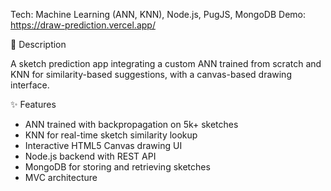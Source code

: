 Tech: Machine Learning (ANN, KNN), Node.js, PugJS, MongoDB 
Demo: https://draw-prediction.vercel.app/

📖 Description

A sketch prediction app integrating a custom ANN trained from scratch and KNN for similarity-based suggestions, with a canvas-based drawing interface.

✨ Features

- ANN trained with backpropagation on 5k+ sketches
- KNN for real-time sketch similarity lookup
- Interactive HTML5 Canvas drawing UI
- Node.js backend with REST API
- MongoDB for storing and retrieving sketches
- MVC architecture